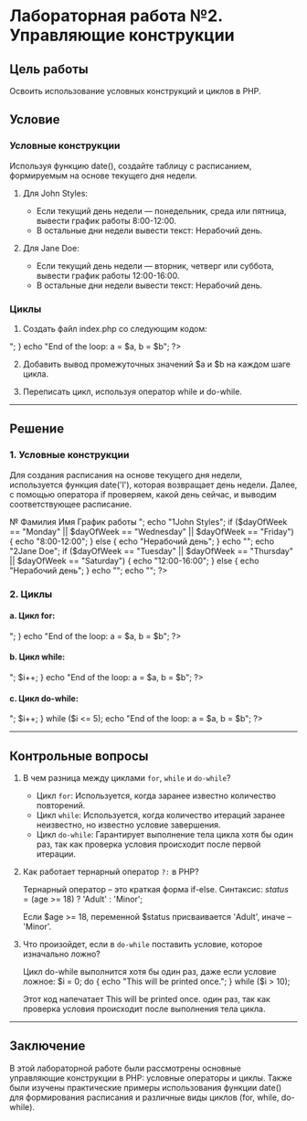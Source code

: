# Лабораторная работа №2. Управляющие конструкции

## Цель работы
Освоить использование условных конструкций и циклов в PHP.

## Условие

### Условные конструкции
Используя функцию date(), создайте таблицу с расписанием, формируемым на основе текущего дня недели.

1. Для John Styles:
    - Если текущий день недели — понедельник, среда или пятница, вывести график работы 8:00-12:00.
    - В остальные дни недели вывести текст: Нерабочий день.

2. Для Jane Doe:
    - Если текущий день недели — вторник, четверг или суббота, вывести график работы 12:00-16:00.
    - В остальные дни недели вывести текст: Нерабочий день.

### Циклы

1. Создать файл index.php со следующим кодом:

<?php
$a = 0;
$b = 0;

for ($i = 0; $i <= 5; $i++) {
   $a += 10;
   $b += 5;
   echo "Step $i: a = $a, b = $b<br>";
}

echo "End of the loop: a = $a, b = $b";
?>

2. Добавить вывод промежуточных значений $a и $b на каждом шаге цикла.

3. Переписать цикл, используя оператор while и do-while.

---

## Решение

### 1. Условные конструкции

Для создания расписания на основе текущего дня недели, используется функция date('l'), которая возвращает день недели. Далее, с помощью оператора if проверяем, какой день сейчас, и выводим соответствующее расписание.

<?php
$dayOfWeek = date('l'); // Получаем текущий день недели

echo "<table border='1'>
    <tr>
        <th>№</th>
        <th>Фамилия Имя</th>
        <th>График работы</th>
    </tr>";

echo "<tr><td>1</td><td>John Styles</td><td>";
if ($dayOfWeek == "Monday" || $dayOfWeek == "Wednesday" || $dayOfWeek == "Friday") {
    echo "8:00-12:00";
} else {
    echo "Нерабочий день";
}
echo "</td></tr>";

echo "<tr><td>2</td><td>Jane Doe</td><td>";
if ($dayOfWeek == "Tuesday" || $dayOfWeek == "Thursday" || $dayOfWeek == "Saturday") {
    echo "12:00-16:00";
} else {
    echo "Нерабочий день";
}
echo "</td></tr>";
echo "</table>";
?>

### 2. Циклы

#### a. Цикл for:

<?php
$a = 0;
$b = 0;

for ($i = 0; $i <= 5; $i++) {
   $a += 10;
   $b += 5;
   echo "Step $i: a = $a, b = $b<br>";
}

echo "End of the loop: a = $a, b = $b";
?>

#### b. Цикл while:

<?php
$a = 0;
$b = 0;
$i = 0;

while ($i <= 5) {
   $a += 10;
   $b += 5;
   echo "Step $i: a = $a, b = $b<br>";
   $i++;
}

echo "End of the loop: a = $a, b = $b";
?>

#### c. Цикл do-while:

<?php
$a = 0;
$b = 0;
$i = 0;

do {
   $a += 10;
   $b += 5;
   echo "Step $i: a = $a, b = $b<br>";
   $i++;
} while ($i <= 5);

echo "End of the loop: a = $a, b = $b";
?>

---

## Контрольные вопросы

1. В чем разница между циклами `for`, `while` и `do-while`?
   
   - Цикл `for`: Используется, когда заранее известно количество повторений.
   - Цикл `while`: Используется, когда количество итераций заранее неизвестно, но известно условие завершения.
   - Цикл `do-while`: Гарантирует выполнение тела цикла хотя бы один раз, так как проверка условия происходит после первой итерации.

2. Как работает тернарный оператор `?:` в PHP?
   
   Тернарный оператор – это краткая форма if-else. Синтаксис:
      $status = ($age >= 18) ? 'Adult' : 'Minor';
   
   Если $age >= 18, переменной $status присваивается 'Adult', иначе – 'Minor'.

3. Что произойдет, если в `do-while` поставить условие, которое изначально ложно?
   
   Цикл do-while выполнится хотя бы один раз, даже если условие ложное:
      $i = 0;
   do {
       echo "This will be printed once.";
   } while ($i > 10);
   
   Этот код напечатает This will be printed once. один раз, так как проверка условия происходит после выполнения тела цикла.

---

## Заключение

В этой лабораторной работе были рассмотрены основные управляющие конструкции в PHP: условные операторы и циклы. Также были изучены практические примеры использования функции date() для формирования расписания и различные виды циклов (for, while, do-while).

